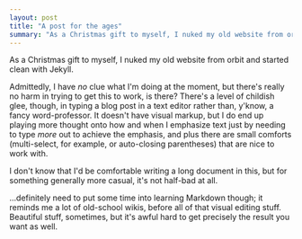 ```yaml
---
layout: post
title: "A post for the ages"
summary: "As a Christmas gift to myself, I nuked my old website from orbit and started clean with Jekyll. Welp."
---
```


As a Christmas gift to myself, I nuked my old website from orbit and started clean with Jekyll.

Admittedly, I have *no* clue what I'm doing at the moment, but there's really no harm in trying to get this to work, is there? There's a level of childish glee, though, in typing a blog post in a text editor rather than, y'know, a fancy word-professor. It doesn't have visual markup, but I do end up playing more thought onto how and when I emphasize text just by needing to type *more* out to achieve the emphasis, and plus there are small comforts (multi-select, for example, or auto-closing parentheses) that are nice to work with.

I don't know that I'd be comfortable writing a long document in this, but for something generally more casual, it's not half-bad at all.

...definitely need to put some time into learning Markdown though; it reminds me a lot of old-school wikis, before all of that visual editing stuff. Beautiful stuff, sometimes, but it's awful hard to get precisely the result you want as well.